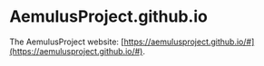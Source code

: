 # AemulusProject.github.io
The AemulusProject website: [https://aemulusproject.github.io/#](https://aemulusproject.github.io/#).

